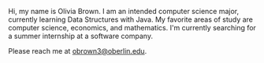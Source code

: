 Hi, my name is Olivia Brown. I am an intended computer science major, currently learning Data Structures with Java. 
My favorite areas of study are computer science, economics, and mathematics. 
I'm currently searching for a summer internship at a software company. 

Please reach me at obrown3@oberlin.edu. 
